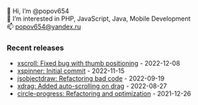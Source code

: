👋 Hi, I’m @popov654  
👀 I’m interested in PHP, JavaScript, Java, Mobile Development  
📫 popov654@yandex.ru

<h3>Recent releases</h3>
<!-- recent_releases starts -->

* [xscroll: Fixed bug with thumb positioning](https://github.com/popov654/xscroll/commit/6282ee93f247d42a7665c8f35df1a77440167167) - 2022-12-08
* [xspinner: Initial commit](https://github.com/popov654/xspinner/commit/0549be0cbc5aea4c286c81c92d54fb825c28733f) - 2022-11-15
* [jsobjectdraw: Refactoring bad code](https://github.com/popov654/jsobjectdraw/commit/c5e4deed2678f50d6359bb32bce4c490b6df4bb1) - 2022-09-19
* [xdrag: Added auto-scrolling on drag](https://github.com/popov654/xdrag/commit/5bc1a6e353f4711fc8cc5b115d1144ac64e5801e) - 2022-08-27
* [circle-progress: Refactoring and optimization](https://github.com/popov654/circle-progress/commit/9eb8f41ea44e41671f8dc49f0b155ff03449deca) - 2021-12-26

<!-- recent_releases ends -->